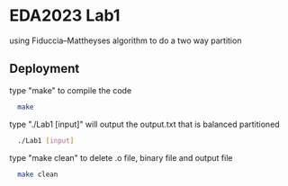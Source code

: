 # EDA2023 Lab1

using Fiduccia–Mattheyses algorithm to do a two way partition


## Deployment

type "make" to compile the code

```bash
  make
```

type "./Lab1 [input]" will output the output.txt that is balanced partitioned

```bash
  ./Lab1 [input]
```

type "make clean" to delete .o file, binary file and output file

```bash
  make clean
```